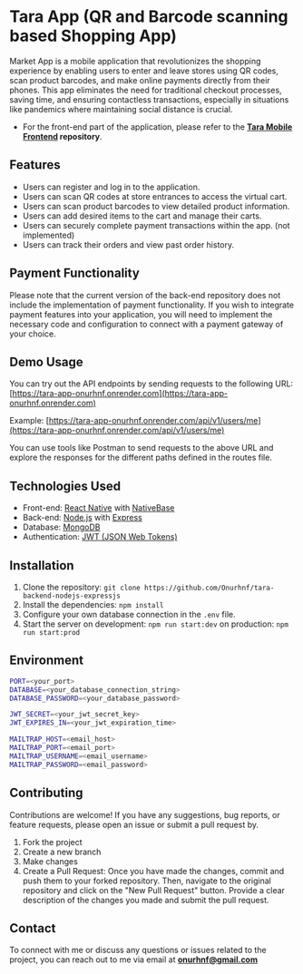 # Tara App (QR and Barcode scanning based Shopping App)

Market App is a mobile application that revolutionizes the shopping experience by enabling users to enter and leave stores using QR codes, scan product barcodes, and make online payments directly from their phones. This app eliminates the need for traditional checkout processes, saving time, and ensuring contactless transactions, especially in situations like pandemics where maintaining social distance is crucial.

- For the front-end part of the application, please refer to the **[Tara Mobile Frontend](https://github.com/Onurhnf/tara-mobile-frontend-reactnative-nativebase) repository**.

## Features

- Users can register and log in to the application.
- Users can scan QR codes at store entrances to access the virtual cart.
- Users can scan product barcodes to view detailed product information.
- Users can add desired items to the cart and manage their carts.
- Users can securely complete payment transactions within the app. (not implemented)
- Users can track their orders and view past order history.

## Payment Functionality

Please note that the current version of the back-end repository does not include the implementation of payment functionality. If you wish to integrate payment features into your application, you will need to implement the necessary code and configuration to connect with a payment gateway of your choice.

## Demo Usage

You can try out the API endpoints by sending requests to the following URL: [https://tara-app-onurhnf.onrender.com](https://tara-app-onurhnf.onrender.com)

Example: [https://tara-app-onurhnf.onrender.com/api/v1/users/me](https://tara-app-onurhnf.onrender.com/api/v1/users/me)

You can use tools like Postman to send requests to the above URL and explore the responses for the different paths defined in the routes file.

## Technologies Used

- Front-end: [React Native](https://reactnative.dev/) with [NativeBase](https://nativebase.io/)
- Back-end: [Node.js](https://nodejs.org/) with [Express](https://expressjs.com/)
- Database: [MongoDB](https://www.mongodb.com/)
- Authentication: [JWT (JSON Web Tokens)](https://jwt.io/)

## Installation

1. Clone the repository: `git clone https://github.com/Onurhnf/tara-backend-nodejs-expressjs`
2. Install the dependencies: `npm install`
3. Configure your own database connection in the `.env` file.
4. Start the server on development: `npm run start:dev` on production: `npm run start:prod`

## Environment

```bash
PORT=<your_port>
DATABASE=<your_database_connection_string>
DATABASE_PASSWORD=<your_database_password>

JWT_SECRET=<your_jwt_secret_key>
JWT_EXPIRES_IN=<your_jwt_expiration_time>

MAILTRAP_HOST=<email_host>
MAILTRAP_PORT=<email_port>
MAILTRAP_USERNAME=<email_username>
MAILTRAP_PASSWORD=<email_password>
```

## Contributing

Contributions are welcome! If you have any suggestions, bug reports, or feature requests, please open an issue or submit a pull request by.

1. Fork the project
2. Create a new branch
3. Make changes
4. Create a Pull Request: Once you have made the changes, commit and push them to your forked repository. Then, navigate to the original repository and click on the "New Pull Request" button. Provide a clear description of the changes you made and submit the pull request.

## Contact

To connect with me or discuss any questions or issues related to the project, you can reach out to me via email at **onurhnf@gmail.com**
